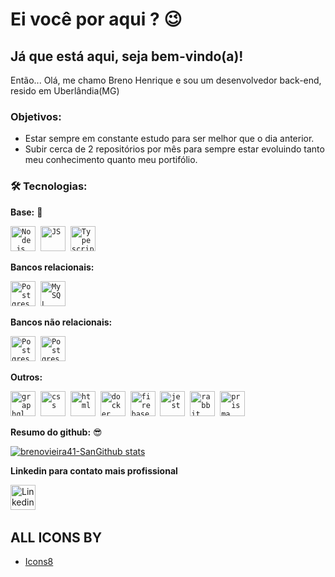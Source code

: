 # Ei você por aqui ? :wink:

## Já que está aqui, seja bem-vindo(a)!


Então... Olá, me chamo Breno Henrique e sou um desenvolvedor back-end, resido em Uberlândia(MG)


### Objetivos:
- Estar sempre em constante estudo para ser melhor que o dia anterior.
- Subir cerca de 2 repositórios por mês para sempre estar evoluindo tanto meu conhecimento quanto meu portifólio.
 ### 🛠 Tecnologias:
 **Base:** :rocket:
 <p align="left">
  <code><img src="https://img.icons8.com/color/48/000000/nodejs.png" alt="Node.js" width="40" height="40"/></code>&nbsp;
  <code><img src="https://img.icons8.com/color/50/000000/javascript.png" alt="JS" width="40" height="40"/></code>&nbsp;
  <code><img src="https://img.icons8.com/color/48/000000/typescript.png" alt="Typescript" width="40" height="40"/></code>&nbsp;
  </p>
  
**Bancos relacionais:**
<p align="left">
   <code><img src="https://img.icons8.com/color/50/4a90e2/postgreesql.png" alt="Postgres" width="40" height="40"/></code>&nbsp
   <code><img src="https://img.icons8.com/ios-filled/50/4a90e2/mysql-logo.png" alt="MySQL" width="40" height="40"/></code>&nbsp;
  </p> 
  
**Bancos não relacionais:**
 <p align="left">
   <code><img src="https://img.icons8.com/color/48/000000/redis.png" alt="Postgres" width="40" height="40"/></code>&nbsp
   <code><img src="https://img.icons8.com/color/48/000000/mongodb.png" alt="Postgres" width="40" height="40"/></code>&nbsp
   </p> 
   
**Outros:**
<p align="left">
   <code><img src="https://img.icons8.com/color/48/000000/graphql.png" alt="graphql" width="40" height="40"/></code>&nbsp;
   <code><img src="https://img.icons8.com/ios-filled/48/000000/css3.png" alt="css" width="40" height="40"/></code>&nbsp;
   <code><img src="https://img.icons8.com/ios-filled/48/000000/html-5.png" alt="html" width="40" height="40"/></code>&nbsp;
   <code><img src="https://img.icons8.com/fluency/48/000000/docker.png" alt="docker" width="40" height="40"/></code>&nbsp;
   <code><img src="https://img.icons8.com/color/48/000000/firebase.png" alt="firebase" width="40" height="40"/></code>&nbsp;
   <code><img src="https://img.icons8.com/external-tal-revivo-shadow-tal-revivo/24/000000/external-jest-can-collect-code-coverage-information-from-entire-projects-logo-shadow-tal-revivo.png" alt="jest" width="40" height="40"/></code>&nbsp;
   <code><img src="https://img.icons8.com/ios-glyphs/30/FD7E14/rabbit.png" alt="rabbit" width="40" height="40"/></code>&nbsp;
   <code><img src="https://img.icons8.com/ios/50/000000/prism.png" alt="prisma" width="40" height="40"/></code>&nbsp;
   </p> 
   
**Resumo do github:** :sunglasses:

[![brenovieira41-SanGithub stats](https://github-readme-stats.vercel.app/api/top-langs/?username=anuraghazra&layout=compact)](https://github.com/anuraghazra/github-readme-stats)

**Linkedin para contato mais profissional**
<p align="left">
  <a href="https://www.linkedin.com/in/breno-henrique-vieira-leal-89a3891a9/" target="blank"><img      src="https://img.icons8.com/metro/52/000000/linkedin.png" alt="Linkedin" height="40" width="40" /></a> &nbsp;&nbsp;
</p>

## ALL ICONS BY 
- [Icons8](https://icons8.com.br/)
